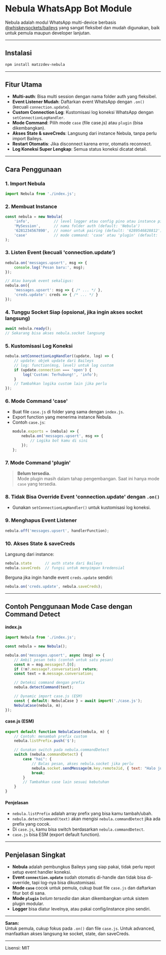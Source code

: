 # Nebula WhatsApp Bot Module

Nebula adalah modul WhatsApp multi-device berbasis [@whiskeysockets/baileys](https://github.com/WhiskeySockets/Baileys) yang sangat fleksibel dan mudah digunakan, baik untuk pemula maupun developer lanjutan.

---

## Instalasi

```bash
npm install matzzdev-nebula
```

---

## Fitur Utama

- **Multi-auth**: Bisa multi session dengan nama folder auth yang fleksibel.
- **Event Listener Mudah**: Daftarkan event WhatsApp dengan `.on()` (kecuali `connection.update`).
- **Custom Connection Log**: Kustomisasi log koneksi WhatsApp dengan `setConnectionLogHandler`.
- **Mode Command**: Pilih mode `case` (file case.js) atau `plugin` (bisa dikembangkan).
- **Akses State & saveCreds**: Langsung dari instance Nebula, tanpa perlu import Baileys.
- **Restart Otomatis**: Jika disconnect karena error, otomatis reconnect.
- **Log Koneksi Super Lengkap**: Semua status koneksi dicatat detail.

---

## Cara Penggunaan

### 1. Import Nebula
```js
import Nebula from './index.js';
```

### 2. Membuat Instance
```js
const nebula = new Nebula(
    'info',           // level logger atau config pino atau instance pino (default: 'silent')
    'MySession',      // nama folder auth (default: 'Nebula')
    '6281234567890',  // nomor untuk pairing (default: '6289546828812')
    'case'            // mode command: 'case' atau 'plugin' (default: 'case')
);
```

### 3. Listen Event (kecuali 'connection.update')
```js
nebula.on('messages.upsert', msg => {
    console.log('Pesan baru:', msg);
});

// Atau banyak event sekaligus:
nebula.on({
    'messages.upsert': msg => { /* ... */ },
    'creds.update': creds => { /* ... */ }
});
```

### 4. Tunggu Socket Siap (opsional, jika ingin akses socket langsung)
```js
await nebula.ready();
// Sekarang bisa akses nebula.socket langsung
```

### 5. Kustomisasi Log Koneksi
```js
nebula.setConnectionLogHandler((update, log) => {
    // update: objek update dari Baileys
    // log: function(msg, level) untuk log custom
    if (update.connection === 'open') {
        log('Custom: Terhubung!', 'info');
    }
    // Tambahkan logika custom lain jika perlu
});
```

### 6. Mode Command 'case'
- Buat file `case.js` di folder yang sama dengan `index.js`.
- Export function yang menerima instance Nebula.
- Contoh `case.js`:
    ```js
    module.exports = (nebula) => {
        nebula.on('messages.upsert', msg => {
            // Logika bot kamu di sini
        });
    };
    ```

### 7. Mode Command 'plugin'
> **Belum tersedia.**  
> Mode plugin masih dalam tahap pengembangan. Saat ini hanya mode `case` yang tersedia.

### 8. Tidak Bisa Override Event 'connection.update' dengan `.on()`
- Gunakan `setConnectionLogHandler()` untuk kustomisasi log koneksi.

### 9. Menghapus Event Listener
```js
nebula.off('messages.upsert', handlerFunction);
```

### 10. Akses State & saveCreds
Langsung dari instance:
```js
nebula.state      // auth state dari Baileys
nebula.saveCreds  // fungsi untuk menyimpan kredensial
```
Berguna jika ingin handle event `creds.update` sendiri:
```js
nebula.on('creds.update', nebula.saveCreds);
```

---

## Contoh Penggunaan Mode Case dengan Command Detect

#### index.js
```js
import Nebula from './index.js';

const nebula = new Nebula();

nebula.on('messages.upsert', async (msg) => {
    // Ambil pesan teks (contoh untuk satu pesan)
    const m = msg.messages?.[0];
    if (!m?.message?.conversation) return;
    const text = m.message.conversation;

    // Deteksi command dengan prefix
    nebula.detectCommand(text);

    // Dynamic import case.js (ESM)
    const { default: NebulaCase } = await import('./case.js');
    NebulaCase(nebula, m);
});
```

#### case.js (ESM)
```js
export default function NebulaCase(nebula, m) {
    // Contoh: menambah prefix custom
    nebula.listPrefix.push('$');

    // Gunakan switch pada nebula.commandDetect
    switch (nebula.commandDetect) {
        case "hai": {
            // Balas pesan, akses nebula.socket jika perlu
            nebula.socket.sendMessage(m.key.remoteJid, { text: "Halo juga!" }, { quoted: m });
            break;
        }
        // Tambahkan case lain sesuai kebutuhan
    }
}
```

#### Penjelasan
- `nebula.listPrefix` adalah array prefix yang bisa kamu tambah/ubah.
- `nebula.detectCommand(text)` akan mengisi `nebula.commandDetect` jika ada prefix yang cocok.
- Di `case.js`, kamu bisa switch berdasarkan `nebula.commandDetect`.
- `case.js` bisa ESM (export default function).

---

## Penjelasan Singkat

- **Nebula** adalah pembungkus Baileys yang siap pakai, tidak perlu repot setup event handler koneksi.
- **Event `connection.update`** sudah otomatis di-handle dan tidak bisa di-override, tapi log-nya bisa dikustomisasi.
- **Mode `case`** cocok untuk pemula, cukup buat file `case.js` dan daftarkan fitur bot di sana.
- **Mode `plugin`** *belum tersedia* dan akan dikembangkan untuk sistem plugin modular.
- **Logger** bisa diatur levelnya, atau pakai config/instance pino sendiri.

---

**Saran:**  
Untuk pemula, cukup fokus pada `.on()` dan file `case.js`. Untuk advanced, manfaatkan akses langsung ke socket, state, dan saveCreds.

---

Lisensi: MIT
